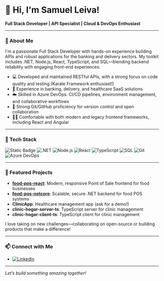 # 👋 Hi, I'm Samuel Leiva!

**Full Stack Developer | API Specialist | Cloud & DevOps Enthusiast**

---

### 🚀 About Me

I'm a passionate Full Stack Developer with hands-on experience building APIs and robust applications for the banking and delivery sectors. My toolkit includes .NET, Node.js, React, TypeScript, and SQL—blending backend reliability with engaging front-end experiences.

- 💻 Developed and maintained RESTful APIs, with a strong focus on code quality and testing (Karate Framework enthusiast!)
- 🏦 Experience in banking, delivery, and healthcare SaaS solutions
- ☁️ Skilled in Azure DevOps: CI/CD pipelines, environment management, and collaborative workflows
- 🔄 Strong Git/GitHub proficiency for version control and open collaboration
- 🧑‍💻 Comfortable with both modern and legacy frontend frameworks, including React and Angular

---

### 🔧 Tech Stack

![Static Badge](https://img.shields.io/badge/:badgeContent)
![.NET](https://img.shields.io/badge/.NET-512BD4?style=flat&logo=.net&logoColor=white)
![Node.js](https://img.shields.io/badge/Node.js-339933?style=flat&logo=node.js&logoColor=white)
![React](https://img.shields.io/badge/React-61DAFB?style=flat&logo=react&logoColor=black)
![TypeScript](https://img.shields.io/badge/TypeScript-007ACC?style=flat&logo=typescript&logoColor=white)
![SQL](https://img.shields.io/badge/SQL-4479A1?style=flat&logo=postgresql&logoColor=white)
![Git](https://img.shields.io/badge/Git-F05032?style=flat&logo=git&logoColor=white)
![Azure DevOps](https://img.shields.io/badge/Azure%20DevOps-0078D7?style=flat&logo=azure-devops&logoColor=white)

---

### 🌟 Featured Projects

- [**food-pos-react**](https://github.com/SamuelLeiva/food-pos-react): Modern, responsive Point of Sale frontend for food businesses
- [**food-pos-netcore**](https://github.com/SamuelLeiva/food-pos-netcore): Scalable, secure .NET backend for food POS systems
- **ClinicApp**: Healthcare management app (ask for a demo!)
- **clinic-hogar-server-ts**: TypeScript server for clinic management
- **clinic-hogar-client-ts**: TypeScript client for clinic management

I love taking on new challenges—collaborating on open-source or building products that make a difference!

---

### 📫 Connect with Me

- [![LinkedIn](https://img.shields.io/badge/LinkedIn-blue?style=flat&logo=linkedin)](https://www.linkedin.com/in/samuel-leiva-3068b5197/)

---

*Let’s build something amazing together!*
